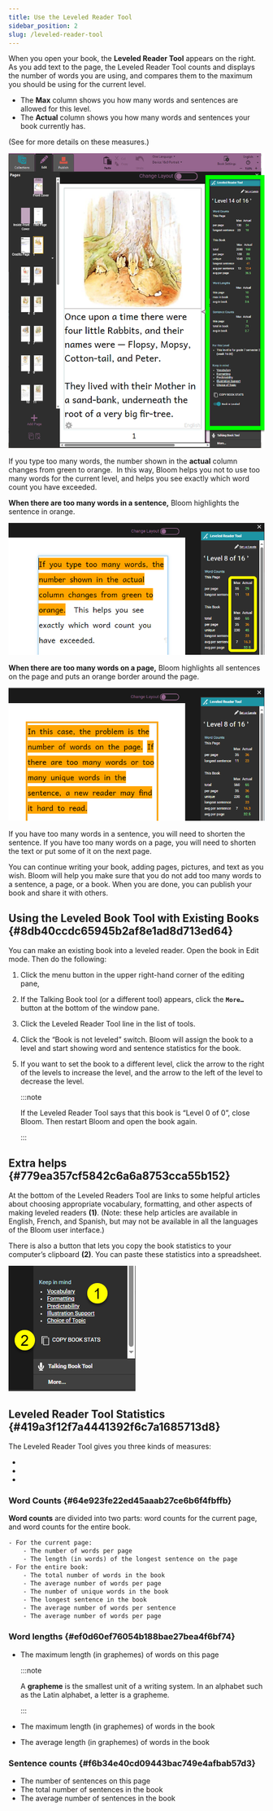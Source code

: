 ```yaml
---
title: Use the Leveled Reader Tool
sidebar_position: 2
slug: /leveled-reader-tool
---
```




When you open your book, the **Leveled Reader Tool** appears on the right. As you add text to the page, the Leveled Reader Tool counts and displays the number of words you are using, and compares them to the maximum you should be using for the current level.

- The **Max** column shows you how many words and sentences are allowed for this level.
- The **Actual** column shows you how many words and sentences your book currently has.

(See  for more details on these measures.)


![](./leveled-reader-tool.48e12a1c-9d4e-42bf-a42e-29a27dcc3f7e.png)


If you type too many words, the number shown in the **actual** column changes from green to orange.  In this way, Bloom helps you not to use too many words for the current level, and helps you see exactly which word count you have exceeded. 


**When there are too many words in a sentence,** Bloom highlights the sentence in orange.  


![](./leveled-reader-tool.08112a91-d996-4d50-9009-03c5136170e2.png)


**When there are too many words on a page,** Bloom highlights all sentences on the page and puts an orange border around the page. 


![](./leveled-reader-tool.a4aaa377-fba9-4253-82a1-ebc4fb94d997.png)


If you have too many words in a sentence, you will need to shorten the sentence. If you have too many words on a page, you will need to shorten the text or put some of it on the next page. 


You can continue writing your book, adding pages, pictures, and text as you wish. Bloom will help you make sure that you do not add too many words to a sentence, a page, or a book. When you are done, you can publish your book and share it with others.


## Using the Leveled Book Tool with Existing Books {#8db40ccdc65945b2af8e1ad8d713ed64}


You can make an existing book into a leveled reader. Open the book in Edit mode. Then do the following:  

1. Click the menu button in the upper right-hand corner of the editing pane,
2. If the Talking Book tool (or a different tool) appears, click the **`More…`** button at the bottom of the window pane.
3. Click the Leveled Reader Tool line in the list of tools.
4. Click the “Book is not leveled” switch. Bloom will assign the book to a level and start showing word and sentence statistics for the book.
5. If you want to set the book to a different level, click the arrow to the right of the levels to increase the level, and the arrow to the left of the level to decrease the level.

	:::note
	
	If the Leveled Reader Tool says that this book is “Level 0 of 0”, close Bloom. Then restart Bloom and open the book again.  
	
	:::
	
	


## Extra helps {#779ea357cf5842c6a6a8753cca55b152}


<div class='notion-row'>
<div class='notion-column' style={{width: 'calc((100% - (min(32px, 4vw) * 1)) * 0.5)'}}>


At the bottom of the Leveled Readers Tool are links to some helpful articles about choosing appropriate vocabulary, formatting, and other aspects of making leveled readers **(1)**. (Note: these help articles are available in English, French, and Spanish, but may not be available in all the languages of the Bloom user interface.)



There is also a button that lets you copy the book statistics to your computer’s clipboard **(2)**. You can paste these statistics into a spreadsheet. 


</div><div className='notion-spacer'></div>

<div class='notion-column' style={{width: 'calc((100% - (min(32px, 4vw) * 1)) * 0.5)'}}>


![](./leveled-reader-tool.8bc6fbf5-c771-4d5c-bc4a-8d36509f60c5.png)


</div><div className='notion-spacer'></div>
</div>


## Leveled Reader Tool Statistics {#419a3f12f7a4441392f6c7a1685713d8}


The Leveled Reader Tool gives you three kinds of measures:

- 
- 
- 

### Word Counts {#64e923fe22ed45aaab27ce6b6f4fbffb}


**Word counts** are divided into two parts: word counts for the current page, and word counts for the entire book.  

	- For the current page:
		- The number of words per page
		- The length (in words) of the longest sentence on the page
	- For the entire book:
		- The total number of words in the book
		- The average number of words per page
		- The number of unique words in the book
		- The longest sentence in the book
		- The average number of words per sentence
		- The average number of words per page

### **Word lengths** {#ef0d60ef76054b188bae27bea4f6bf74}

- The maximum length (in graphemes) of words on this page

	:::note
	
	A **grapheme** is the smallest unit of a writing system. In an alphabet such as the Latin alphabet, a letter is a grapheme. 
	
	:::
	
	

- The maximum length (in graphemes) of words in the book
- The average length (in graphemes) of words in the book

### **Sentence counts** {#f6b34e40cd09443bac749e4afbab57d3}

- The number of sentences on this page
- The total number of sentences in the book
- The average number of sentences in the book
